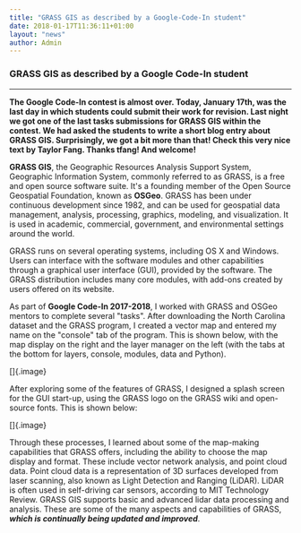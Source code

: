 ```yaml
---
title: "GRASS GIS as described by a Google-Code-In student"
date: 2018-01-17T11:36:11+01:00
layout: "news"
author: Admin
---
```


### GRASS GIS as described by a Google Code-In student

------------------------------------------------------------------------

**The Google Code-In contest is almost over. Today, January 17th, was
the last day in which students could submit their work for revision.
Last night we got one of the last tasks submissions for GRASS GIS within
the contest. We had asked the students to write a short blog entry about
GRASS GIS. Surprisingly, we got a bit more than that! Check this very
nice text by Taylor Fang. Thanks tfang! And welcome!**

**GRASS GIS**, the Geographic Resources Analysis Support System,
Geographic Information System, commonly referred to as GRASS, is a free
and open source software suite. It's a founding member of the Open
Source Geospatial Foundation, known as **OSGeo**. GRASS has been under
continuous development since 1982, and can be used for geospatial data
management, analysis, processing, graphics, modeling, and visualization.
It is used in academic, commercial, government, and environmental
settings around the world.

GRASS runs on several operating systems, including OS X and Windows.
Users can interface with the software modules and other capabilities
through a graphical user interface (GUI), provided by the software. The
GRASS distribution includes many core modules, with add-ons created by
users offered on its website.

As part of **Google Code-In 2017-2018**, I worked with GRASS and OSGeo
mentors to complete several "tasks". After downloading the North
Carolina dataset and the GRASS program, I created a vector map and
entered my name on the "console" tab of the program. This is shown
below, with the map display on the right and the layer manager on the
left (with the tabs at the bottom for layers, console, modules, data and
Python).

[]{.image}

After exploring some of the features of GRASS, I designed a splash
screen for the GUI start-up, using the GRASS logo on the GRASS wiki and
open-source fonts. This is shown below:

[]{.image}

Through these processes, I learned about some of the map-making
capabilities that GRASS offers, including the ability to choose the map
display and format. These include vector network analysis, and point
cloud data. Point cloud data is a representation of 3D surfaces
developed from laser scanning, also known as Light Detection and Ranging
(LiDAR). LiDAR is often used in self-driving car sensors, according to
MIT Technology Review. GRASS GIS supports basic and advanced lidar data
processing and analysis. These are some of the many aspects and
capabilities of GRASS, ***which is continually being updated and
improved***.

